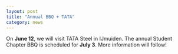 ```yaml
---
layout: post
title: "Annual BBQ + TATA"
category: news
---
```


On **June 12**, we will visit TATA Steel in IJmuiden. The annual Student Chapter BBQ is scheduled for **July 3**. More information will follow! 
